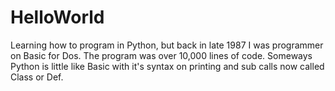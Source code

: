 # HelloWorld

Learning how to program in Python, but back in late 1987 I was programmer on Basic for Dos.  The program was over 10,000 lines of code.
Someways Python is little like Basic with it's syntax on printing and sub calls now called Class or Def.
